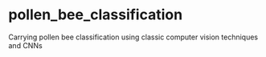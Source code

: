 # pollen_bee_classification
Carrying pollen bee classification using classic computer vision techniques and CNNs
